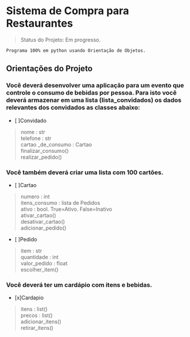 # Sistema de Compra para Restaurantes
> Status do Projeto: Em progresso.
```
Programa 100% em python usando Orientação de Objetos.
```
<h2> Orientações do Projeto </h2>


<h3>Você deverá desenvolver uma aplicação para um evento que controle o consumo de bebidas por pessoa.
Para isto você deverá armazenar em uma lista (lista_convidados) os dados relevantes dos convidados as classes abaixo:</h3>

- [ ]Convidado


> nome : str <br>
> telefone : str <br>
> cartao _de_consumo : Cartao <br>
> finalizar_consumo() <br>
> realizar_pedido() <br>

<h3>Você também deverá criar uma lista com 100 cartões.</h3>


- [ ]Cartao

> numero : int <br>
> itens_consumo : lista de Pedidos <br>
> ativo : bool. True=Ativo. False=Inativo <br>
> ativar_cartao() <br>
> desativar_cartao() <br>
> adicionar_pedido() <br>

- [ ]Pedido

> item : str <br>
> quantidade : int <br>
> valor_pedido : float <br>
> escolher_item() <br>

<h3>Você deverá ter um cardápio com itens e bebidas.</h3>

- [x]Cardapio

> itens : list() <br>
> precos : list() <br>
> adicionar_itens() <br>
> retirar_itens() <br>



